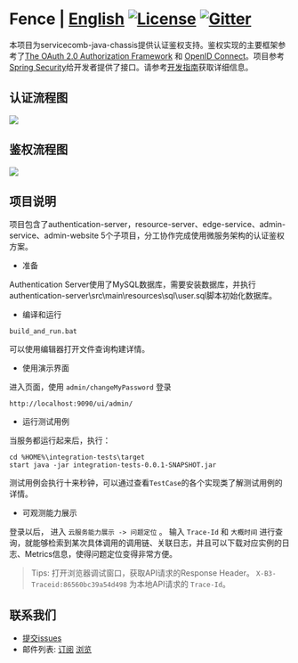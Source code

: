# Fence | [English](README.md) [![License](https://img.shields.io/badge/license-Apache%202-4EB1BA.svg)](https://www.apache.org/licenses/LICENSE-2.0.html) [![Gitter](https://img.shields.io/badge/ServiceComb-Gitter-ff69b4.svg)](https://gitter.im/ServiceCombUsers/Lobby)

本项目为servicecomb-java-chassis提供认证鉴权支持。鉴权实现的主要框架参考了[The OAuth 2.0 Authorization Framework](https://tools.ietf.org/html/rfc6749) 和 [OpenID Connect](https://openid.net/connect/)。项目参考[Spring Security](https://spring.io/projects/spring-security)给开发者提供了接口。请参考[开发指南](docs/zh_CN/developersGuide.md)获取详细信息。

## 认证流程图

![](docs/authentication.png)


## 鉴权流程图

![](docs/authorization.png)

## 项目说明

项目包含了authentication-server，resource-server、edge-service、admin-service、admin-website 5个子项目，分工协作完成使用微服务架构的认证鉴权方案。

* 准备

Authentication Server使用了MySQL数据库，需要安装数据库，并执行authentication-server\src\main\resources\sql\user.sql脚本初始化数据库。

* 编译和运行

```
build_and_run.bat
```

可以使用编辑器打开文件查询构建详情。

* 使用演示界面

进入页面，使用 `admin/changeMyPassword` 登录
```
http://localhost:9090/ui/admin/
```

* 运行测试用例

当服务都运行起来后，执行：

```
cd %HOME%\integration-tests\target
start java -jar integration-tests-0.0.1-SNAPSHOT.jar
```

测试用例会执行十来秒钟，可以通过查看`TestCase`的各个实现类了解测试用例的详情。

* 可观测能力展示

登录以后， 进入 `云服务能力展示 -> 问题定位` 。 输入 `Trace-Id` 和 `大概时间` 进行查询，就能够检索到某次具体调用的调用链、关联日志，并且可以下载对应实例的日志、Metrics信息，使得问题定位变得非常方便。 

> Tips: 打开浏览器调试窗口，获取API请求的Response Header。 `X-B3-Traceid:86560bc39a54d498` 为本地API请求的 `Trace-Id`。 

## 联系我们
* [提交issues](https://issues.apache.org/jira/browse/SCB)
* 邮件列表: [订阅](mailto:dev-subscribe@servicecomb.apache.org) [浏览](https://lists.apache.org/list.html?dev@servicecomb.apache.org)
